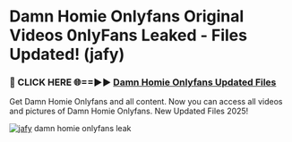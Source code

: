 # Damn Homie Onlyfans Original Videos 0nlyFans Leaked - Files Updated! (jafy)

<h3>🔴 CLICK HERE 🌐==►► <a href="https://best4dudes.click/HH4t6V" rel="nofollow">Damn Homie Onlyfans Updated Files</a></h3>

Get Damn Homie Onlyfans and all content. Now you can access all videos and pictures of Damn Homie Onlyfans. New Updated Files 2025!

[![jafy](https://github.com/user-attachments/assets/8c521d6e-e6e3-4a75-9320-d58ab9d79d5b)](https://best4dudes.click/HH4t6V)
damn homie onlyfans leak